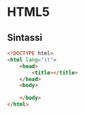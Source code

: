 # HTML5

## Sintassi

```html
<!DOCTYPE html>
<html lang="it">
    <head>
        <title></title>
    </head>
    <body>

    </body>
</html>
```

